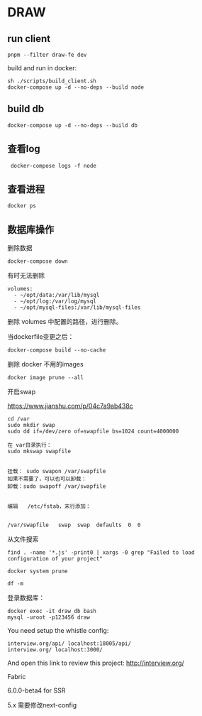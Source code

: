 # DRAW

## run client

```
pnpm --filter draw-fe dev
```

build and run in docker:
```
sh ./scripts/build_client.sh
docker-compose up -d --no-deps --build node
```

## build db
```
docker-compose up -d --no-deps --build db 
```

## 查看log

```
 docker-compose logs -f node
```


## 查看进程

```
docker ps
```

## 数据库操作

删除数据
```
docker-compose down
```

有时无法删除
```
volumes:
  - ~/opt/data:/var/lib/mysql
  - ~/opt/log:/var/log/mysql
  - ~/opt/mysql-files:/var/lib/mysql-files
```

删除 volumes 中配置的路径，进行删除。

当dockerfile变更之后：

```
docker-compose build --no-cache
```

删除 docker 不用的images
```
docker image prune --all
```

开启swap

https://www.jianshu.com/p/04c7a9ab438c

```
cd /var
sudo mkdir swap
sudo dd if=/dev/zero of=swapfile bs=1024 count=4000000

在 var目录执行：
sudo mkswap swapfile


挂载： sudo swapon /var/swapfile
如果不需要了，可以也可以卸载：
卸载：sudo swapoff /var/swapfile


编辑   /etc/fstab，末行添加：


/var/swapfile   swap  swap  defaults  0  0

```


从文件搜索
```
find . -name '*.js' -print0 | xargs -0 grep "Failed to load configuration of your project"
```

```
docker system prune
```

```
df -m
```

登录数据库：

```
docker exec -it draw_db bash
mysql -uroot -p123456 draw
```

You need setup the whistle config:

```
interview.org/api/ localhost:18005/api/
interview.org/ localhost:3000/
```


And open this link to review this project: http://interview.org/

Fabric

6.0.0-beta4 for SSR

5.x 需要修改next-config
